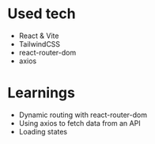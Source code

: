 # Used tech

- React & Vite
- TailwindCSS
- react-router-dom
- axios

# Learnings

- Dynamic routing with react-router-dom
- Using axios to fetch data from an API
- Loading states